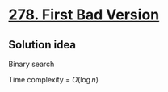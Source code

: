 # [278. First Bad Version](https://leetcode.com/problems/first-bad-version/)

## Solution idea
Binary search

Time complexity = $O(\log n)$